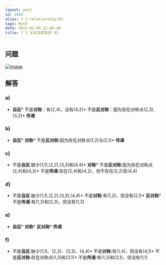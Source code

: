 ```yaml
---
layout: post
id: 1684
alias: 7-1-relationship-03
tags: Math
date: 2013-01-05 22:46:48
title: 7.1 关系及其性质 03
---
```


## 问题

[![image](http://freewind.me/wp-content/uploads/2013/01/image80.png "image")](http://freewind.me/wp-content/uploads/2013/01/image80.png)

## 解答

### a)

*   **自反***   不是**对称**：有(2,4)，没有(4,2)*   不是**反对称**：因为存在对称点(2,3),(3,2)*   **传递**

### b)

*   **自反***   **对称***   不是**反对称**:因为存在对称点(1,2)与(2,1)*   **传递**

### c)

*   不是**自反**:缺少(1,1),(2,2),(3,3)和(4.4)*   **对称***   不是**反对称**:因为存在对称点(2,4)和(4,2)*   不是**传递**:存在(2,4)和(4,2)，但不存在(2,2)及(4,4) <!--EndFragment-->

### d)

*   不是**自反**:缺少(1,1),(2,2),(3,3),(4,4)*   不是**对称**:有(1,2)，但没有(2,1)*   **反对称***   不是**传递**:有(1,2)和(2,3)，但没有(1,3) <!--EndFragment-->

### e)

*   **自反***   **对称***   **反对称***   **传递** <!--EndFragment-->

### f)

*   不是**自反**:缺少(1,1)、(2,2)、(3,3)、(4,4)*   不是**对称**:有(1,4)，但没有(4,1)*   不是**反对称**:存在对称点(1,3)和(3,1)*   不是**传递**:有(1,3)和(3,1)，但没有(1,1) <!--EndFragment-->
